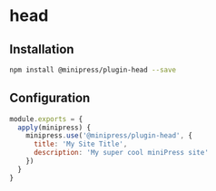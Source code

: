 # head

## Installation
```sh
npm install @minipress/plugin-head --save
```

## Configuration
```js
module.exports = {
  apply(minipress) {
    minipress.use('@minipress/plugin-head', {
      title: 'My Site Title',
      description: 'My super cool miniPress site'
    })
  }
}
```